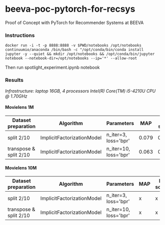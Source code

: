 # beeva-poc-pytorch-for-recsys
Proof of Concept with PyTorch for Recommender Systems at BEEVA

### Instructions

```
docker run -i -t -p 8888:8888 -v $PWD/notebooks /opt/notebooks continuumio/anaconda /bin/bash -c "/opt/conda/bin/conda install jupyter -y --quiet && mkdir /opt/notebooks && /opt/conda/bin/jupyter notebook --notebook-dir=/opt/notebooks --ip='*' --allow-root
```
Then run spotlight_experiment.ipynb notebook

### Results

*Infrastructure: laptop 16GB, 4 processors Intel(R) Core(TM) i5-4210U CPU @ 1.70GHz*

#### Movielens 1M

| Dataset preparation | Algorithm | Parameters | MAP | F1 score | training time
| --- | --- | -----------| ---- | --- | ---
| split 2/10 | ImplicitFactorizationModel | n_iter=3, loss='bpr'| 0.079 | 0.057 | 61s
| transpose & split 2/10 | ImplicitFactorizationModel | n_iter=10, loss='bpr'| 0.063 | 0.038 | 63s


#### Movielens 10M

| Dataset preparation | Algorithm | Parameters | MAP | F1 score | training time
| --- | --- | -----------| ---- | --- | ---
| split 2/10 | ImplicitFactorizationModel | n_iter=3, loss='bpr'| x | x | 
| transpose & split 2/10 | ImplicitFactorizationModel | n_iter=10, loss='bpr'| x | x |


